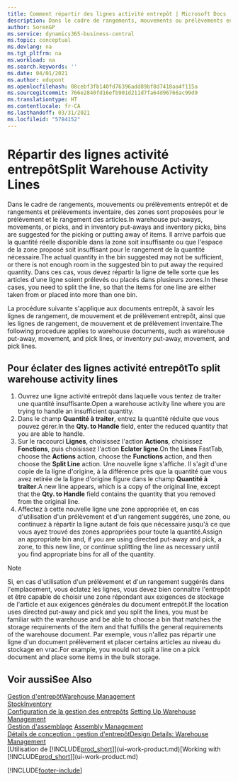 ```yaml
---
title: Comment répartir des lignes activité entrepôt | Microsoft Docs
description: Dans le cadre de rangements, mouvements ou prélèvements entrepôt et de rangements et prélèvements inventaire, des zones sont proposées pour le prélèvement et le rangement des articles. Il arrive parfois que la quantité réelle disponible dans la zone soit insuffisante ou que l'espace de la zone proposé soit insuffisant pour le rangement de la quantité nécessaire. Dans ces cas, vous devez répartir la ligne de telle sorte que les articles d'une ligne soient prélevés ou placés dans plusieurs zones.
author: SorenGP
ms.service: dynamics365-business-central
ms.topic: conceptual
ms.devlang: na
ms.tgt_pltfrm: na
ms.workload: na
ms.search.keywords: ''
ms.date: 04/01/2021
ms.author: edupont
ms.openlocfilehash: 08cebf3fb140fd76396add89bf8d7418aa4f115a
ms.sourcegitcommit: 766e2840fd16efb901d211d7fa64d96766ac99d9
ms.translationtype: HT
ms.contentlocale: fr-CA
ms.lasthandoff: 03/31/2021
ms.locfileid: "5784152"
---
```

# <a name="split-warehouse-activity-lines"></a><span data-ttu-id="62ecf-105">Répartir des lignes activité entrepôt</span><span class="sxs-lookup"><span data-stu-id="62ecf-105">Split Warehouse Activity Lines</span></span>
<span data-ttu-id="62ecf-106">Dans le cadre de rangements, mouvements ou prélèvements entrepôt et de rangements et prélèvements inventaire, des zones sont proposées pour le prélèvement et le rangement des articles.</span><span class="sxs-lookup"><span data-stu-id="62ecf-106">In warehouse put-aways, movements, or picks, and in inventory put-aways and inventory picks, bins are suggested for the picking or putting away of items.</span></span> <span data-ttu-id="62ecf-107">Il arrive parfois que la quantité réelle disponible dans la zone soit insuffisante ou que l'espace de la zone proposé soit insuffisant pour le rangement de la quantité nécessaire.</span><span class="sxs-lookup"><span data-stu-id="62ecf-107">The actual quantity in the bin suggested may not be sufficient, or there is not enough room in the suggested bin to put away the required quantity.</span></span> <span data-ttu-id="62ecf-108">Dans ces cas, vous devez répartir la ligne de telle sorte que les articles d'une ligne soient prélevés ou placés dans plusieurs zones.</span><span class="sxs-lookup"><span data-stu-id="62ecf-108">In these cases, you need to split the line, so that the items for one line are either taken from or placed into more than one bin.</span></span>  

<span data-ttu-id="62ecf-109">La procédure suivante s'applique aux documents entrepôt, à savoir les lignes de rangement, de mouvement et de prélèvement entrepôt, ainsi que les lignes de rangement, de mouvement et de prélèvement inventaire.</span><span class="sxs-lookup"><span data-stu-id="62ecf-109">The following procedure applies to warehouse documents, such as warehouse put-away, movement, and pick lines, or inventory put-away, movement, and pick lines.</span></span>  

## <a name="to-split-warehouse-activity-lines"></a><span data-ttu-id="62ecf-110">Pour éclater des lignes activité entrepôt</span><span class="sxs-lookup"><span data-stu-id="62ecf-110">To split warehouse activity lines</span></span>  
1.  <span data-ttu-id="62ecf-111">Ouvrez une ligne activité entrepôt dans laquelle vous tentez de traiter une quantité insuffisante.</span><span class="sxs-lookup"><span data-stu-id="62ecf-111">Open a warehouse activity line where you are trying to handle an insufficient quantity.</span></span>  
2.  <span data-ttu-id="62ecf-112">Dans le champ **Quantité à traiter**, entrez la quantité réduite que vous pouvez gérer.</span><span class="sxs-lookup"><span data-stu-id="62ecf-112">In the **Qty. to Handle** field, enter the reduced quantity that you are able to handle.</span></span>  
3.  <span data-ttu-id="62ecf-113">Sur le raccourci **Lignes**, choisissez l'action **Actions**, choisissez **Fonctions**, puis choisissez l'action **Eclater ligne**.</span><span class="sxs-lookup"><span data-stu-id="62ecf-113">On the **Lines** FastTab, choose the **Actions** action, choose the **Functions** action, and then choose the **Split Line** action.</span></span> <span data-ttu-id="62ecf-114">Une nouvelle ligne s'affiche. Il s'agit d'une copie de la ligne d'origine, à la différence près que la quantité que vous avez retirée de la ligne d'origine figure dans le champ **Quantité à traiter**.</span><span class="sxs-lookup"><span data-stu-id="62ecf-114">A new line appears, which is a copy of the original line, except that the **Qty. to Handle** field contains the quantity that you removed from the original line.</span></span>  
4.  <span data-ttu-id="62ecf-115">Affectez à cette nouvelle ligne une zone appropriée et, en cas d'utilisation d'un prélèvement et d'un rangement suggérés, une zone, ou continuez à répartir la ligne autant de fois que nécessaire jusqu'à ce que vous ayez trouvé des zones appropriées pour toute la quantité.</span><span class="sxs-lookup"><span data-stu-id="62ecf-115">Assign an appropriate bin and, if you are using directed put-away and pick, a zone, to this new line, or continue splitting the line as necessary until you find appropriate bins for all of the quantity.</span></span>  

> [!NOTE]  
>  <span data-ttu-id="62ecf-116">Si, en cas d'utilisation d'un prélèvement et d'un rangement suggérés dans l'emplacement, vous éclatez les lignes, vous devez bien connaître l'entrepôt et être capable de choisir une zone répondant aux exigences de stockage de l'article et aux exigences générales du document entrepôt.</span><span class="sxs-lookup"><span data-stu-id="62ecf-116">If the location uses directed put-away and pick and you split the lines, you must be familiar with the warehouse and be able to choose a bin that matches the storage requirements of the item and that fulfills the general requirements of the warehouse document.</span></span> <span data-ttu-id="62ecf-117">Par exemple, vous n'allez pas répartir une ligne d'un document prélèvement et placer certains articles au niveau du stockage en vrac.</span><span class="sxs-lookup"><span data-stu-id="62ecf-117">For example, you would not split a line on a pick document and place some items in the bulk storage.</span></span>  

## <a name="see-also"></a><span data-ttu-id="62ecf-118">Voir aussi</span><span class="sxs-lookup"><span data-stu-id="62ecf-118">See Also</span></span>  
[<span data-ttu-id="62ecf-119">Gestion d'entrepôt</span><span class="sxs-lookup"><span data-stu-id="62ecf-119">Warehouse Management</span></span>](warehouse-manage-warehouse.md)  
[<span data-ttu-id="62ecf-120">Stock</span><span class="sxs-lookup"><span data-stu-id="62ecf-120">Inventory</span></span>](inventory-manage-inventory.md)  
<span data-ttu-id="62ecf-121">[Configuration de la gestion des entrepôts](warehouse-setup-warehouse.md)   </span><span class="sxs-lookup"><span data-stu-id="62ecf-121">[Setting Up Warehouse Management](warehouse-setup-warehouse.md)   </span></span>  
<span data-ttu-id="62ecf-122">[Gestion d'assemblage](assembly-assemble-items.md)  </span><span class="sxs-lookup"><span data-stu-id="62ecf-122">[Assembly Management](assembly-assemble-items.md)  </span></span>  
[<span data-ttu-id="62ecf-123">Détails de conception : gestion d'entrepôt</span><span class="sxs-lookup"><span data-stu-id="62ecf-123">Design Details: Warehouse Management</span></span>](design-details-warehouse-management.md)  
<span data-ttu-id="62ecf-124">[Utilisation de [!INCLUDE[prod_short](includes/prod_short.md)]](ui-work-product.md)</span><span class="sxs-lookup"><span data-stu-id="62ecf-124">[Working with [!INCLUDE[prod_short](includes/prod_short.md)]](ui-work-product.md)</span></span>


[!INCLUDE[footer-include](includes/footer-banner.md)]